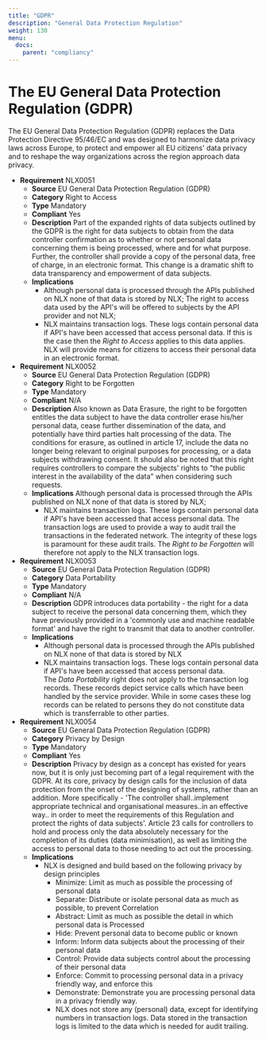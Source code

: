 ```yaml
---
title: "GDPR"
description: "General Data Protection Regulation"
weight: 130
menu:
  docs:
    parent: "compliancy"
---
```


# The EU General Data Protection Regulation (GDPR)

The EU General Data Protection Regulation (GDPR) replaces the Data Protection Directive 95/46/EC and was designed to harmonize data privacy laws across Europe, to protect and empower all EU citizens&#39; 
data privacy and to reshape the way organizations across the region approach data privacy.

* **Requirement**  NLX0051 
  * **Source**  EU General Data Protection Regulation (GDPR) 
  * **Category**  Right to Access 
  * **Type**  Mandatory 
  * **Compliant**  Yes 
  * **Description**  Part of the expanded rights of data subjects outlined by the GDPR is the right for data subjects to obtain from the data controller confirmation as to whether or not personal data concerning them is being processed, where and for what purpose. Further, the controller shall provide a copy of the personal data, free of charge, in an electronic format. This change is a dramatic shift to data transparency and empowerment of data subjects. 
  * **Implications** 
     * Although personal data is processed through the APIs published on NLX none of that data is stored by NLX;
      The right to access data used by the API&#39;s will be offered to subjects by the API provider and not NLX;
     * NLX maintains transaction logs. These logs contain personal data if API&#39;s have been accessed that access personal data. If this is the case then the _Right to Access_ applies to this data applies. NLX will provide means for citizens to access their personal data in an electronic format.
* **Requirement**  NLX0052 
  * **Source**  EU General Data Protection Regulation (GDPR) 
  * **Category**  Right to be Forgotten 
  * **Type**  Mandatory 
  * **Compliant**  N/A
  * **Description**  Also known as Data Erasure, the right to be forgotten entitles the data subject to have the data controller erase his/her personal data, cease further dissemination of the data, and potentially have third parties halt processing of the data. The conditions for erasure, as outlined in article 17, include the data no longer being relevant to original purposes for processing, or a data subjects withdrawing consent. It should also be noted that this right requires controllers to compare the subjects&#39; rights to &quot;the public interest in the availability of the data&quot; when considering such requests.
  * **Implications** Although personal data is processed through the APIs published on NLX none of that data is stored by NLX;
     * NLX maintains transaction logs. These logs contain personal data if API&#39;s have been accessed that 
      access personal data. The transaction logs are used to provide a way to audit trail the transactions in 
      the federated network. The integrity of these logs is paramount for these audit trails. 
      The _Right to be Forgotten_ will therefore not apply to the NLX transaction logs.
* **Requirement**  NLX0053 
  * **Source**  EU General Data Protection Regulation (GDPR) 
  * **Category**  Data Portability 
  * **Type**  Mandatory 
  * **Compliant**  N/A 
  * **Description**  GDPR introduces data portability - the right for a data subject to receive the personal data concerning them, which they have previously provided in a &#39;commonly use and machine readable format&#39; and have the right to transmit that data to another controller. 
  * **Implications** 
      * Although personal data is processed through the APIs published on NLX none of that data is stored by NLX
      * NLX maintains transaction logs. These logs contain personal data if API&#39;s have been accessed that access personal data.  
      The _Data Portability_ right does not apply to the transaction log records. These records depict service calls which have been handled by the service provider. While in some cases these log records can be related to persons they do not constitute data which is transferrable to other parties.
* **Requirement**  NLX0054 
  *  **Source**  EU General Data Protection Regulation (GDPR) 
  *  **Category**  Privacy by Design 
  *  **Type**  Mandatory 
  *  **Compliant**  Yes 
  *  **Description**  Privacy by design as a concept has existed for years now, but it is only just becoming part of a legal requirement with the GDPR. At its core, privacy by design calls for the inclusion of data protection from the onset of the designing of systems, rather than an addition. More specifically - &#39;The controller shall..implement appropriate technical and organisational measures..in an effective way.. in order to meet the requirements of this Regulation and protect the rights of data subjects&#39;. Article 23 calls for controllers to hold and process only the data absolutely necessary for the completion of its duties (data minimisation), as well as limiting the access to personal data to those needing to act out the processing. 
  *  **Implications** 
     * NLX is designed and build based on the following privacy by design principles
        * Minimize: Limit as much as possible the processing of personal data
        * Separate: Distribute or isolate personal data as much as possible, to prevent Correlation
        * Abstract: Limit as much as possible the detail in which personal data is Processed
        * Hide: Prevent personal data to become public or known
        * Inform: Inform data subjects about the processing of their personal data
        * Control: Provide data subjects control about the processing of their personal data
        * Enforce: Commit to processing personal data in a privacy friendly way, and enforce this
        * Demonstrate: Demonstrate you are processing personal data in a privacy friendly way.
        * NLX does not store any (personal) data, except for identifying numbers in transaction logs. 
          Data stored in the transaction logs is limited to the data which is needed for audit trailing.
